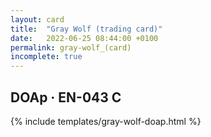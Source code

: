 ```yaml
---
layout: card
title:  "Gray Wolf (trading card)"
date:   2022-06-25 08:44:00 +0100
permalink: gray-wolf_(card)
incomplete: true
---
```


## DOAp &middot; EN-043 C

{% include templates/gray-wolf-doap.html %}
